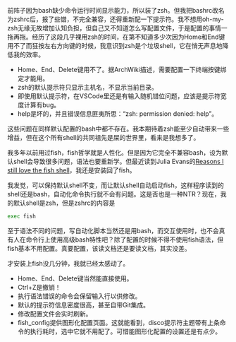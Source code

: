前阵子因为bash缺少命令运行时间显示能力，所以装了zsh。但我把bashrc改名为zshrc后，报了些错，不完全兼容，还得重新配一下提示符。我不想用oh-my-zsh无缘无故增加认知负担，但自己又不知道怎么写配置文件，于是配置的事情一拖再拖。经历了这段几乎裸用zsh的时间，在第不知道多少次因为Home和End键用不了而狂按左右方向键的时候，我意识到zsh是个垃圾shell，它在悄无声息地降低我的效率。

- Home、End、Delete键用不了。据ArchWiki描述，需要配置一下终端按键绑定才能用。
- zsh的默认提示符只显示主机名，不显示当前目录。
- 即使用默认提示符，在VSCode里还是有输入随机错位问题，应该是提示符宽度计算有bug。
- help是坏的，并且错误信息匪夷所思：“zsh: permission denied: help”。

这些问题在同样默认配置的bash中都不存在。我本期待着zsh能至少自动带来一些增益，但在这个所有shell的共同祖先是屎的世界里，看来是我想多了。

我多年以前用过fish，fish哲学就是人性化。但是因为它完全不兼容bash，设为默认shell会导致很多问题，语法也要重新学。但最近读到Julia Evans的[Reasons I still love the fish shell](https://jvns.ca/blog/2024/09/12/reasons-i--still--love-fish/)，我还是安装回了fish。

我发觉，可以保持默认shell不变，而让默认shell自动启动fish，这样程序读到的shell还是bash，自动化命令执行就不会有问题。这是否也是一种NTR？现在，我的默认shell是zsh，但是zshrc的内容是

```sh
exec fish
```

至于语法不同的问题，写自动化脚本当然还是用bash，而交互使用时，也不会真有人在命令行上使用高级bash特性吧？除了配置的时候不得不使用fish语法，但fish基本不用配置。真要配置，该读文档还是要读文档，其实没差。

才安装上fish没几分钟，我就已经太感动了。

- Home、End、Delete键当然能直接使用。
- Ctrl+Z是撤销！
- 执行语法错误的命令会保留输入行以供修改。
- 默认的提示符信息密度很高，甚至自带Git集成。
- 修改配置文件会实时刷新。
- fish\_config提供图形化配置页面。这就能看到，disco提示符主题带有上条命令的执行耗时，选中它就不用配了。可惜能图形化配置的设置还是有点少。
